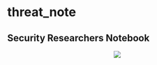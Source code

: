 # threat_note
## Security Researchers Notebook

<p align="center">
<img src="http://i.imgur.com/oyzKCXw.png"></p>
